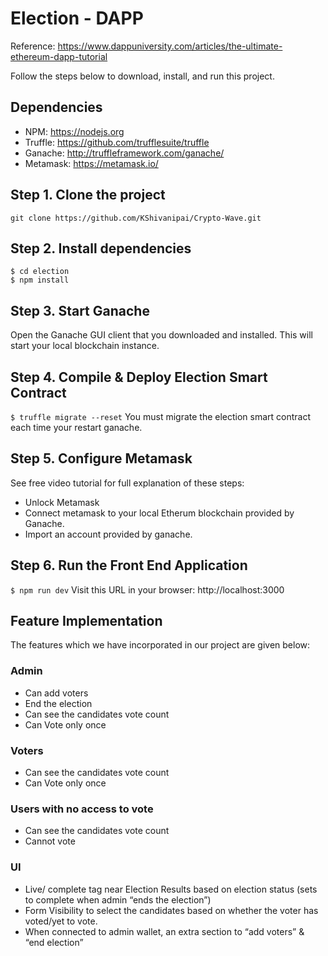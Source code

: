 # Election - DAPP
Reference: https://www.dappuniversity.com/articles/the-ultimate-ethereum-dapp-tutorial

Follow the steps below to download, install, and run this project.

## Dependencies
- NPM: https://nodejs.org
- Truffle: https://github.com/trufflesuite/truffle
- Ganache: http://truffleframework.com/ganache/
- Metamask: https://metamask.io/


## Step 1. Clone the project
`git clone https://github.com/KShivanipai/Crypto-Wave.git`

## Step 2. Install dependencies
```
$ cd election
$ npm install
```
## Step 3. Start Ganache
Open the Ganache GUI client that you downloaded and installed. This will start your local blockchain instance.


## Step 4. Compile & Deploy Election Smart Contract
`$ truffle migrate --reset`
You must migrate the election smart contract each time your restart ganache.

## Step 5. Configure Metamask
See free video tutorial for full explanation of these steps:
- Unlock Metamask
- Connect metamask to your local Etherum blockchain provided by Ganache.
- Import an account provided by ganache.

## Step 6. Run the Front End Application
`$ npm run dev`
Visit this URL in your browser: http://localhost:3000

## Feature Implementation
The features which we have incorporated in our project are given below:

### Admin
- Can add voters
- End the election
- Can see the candidates vote count
- Can Vote only once

### Voters
- Can see the candidates vote count
- Can Vote only once

### Users with no access to vote
- Can see the candidates vote count
- Cannot vote

### UI
- Live/ complete tag near Election Results based on election status (sets to complete when admin “ends the election”)
- Form Visibility to select the candidates based on whether the voter has voted/yet to vote.
- When connected to admin wallet, an extra section to “add voters” & “end election”
